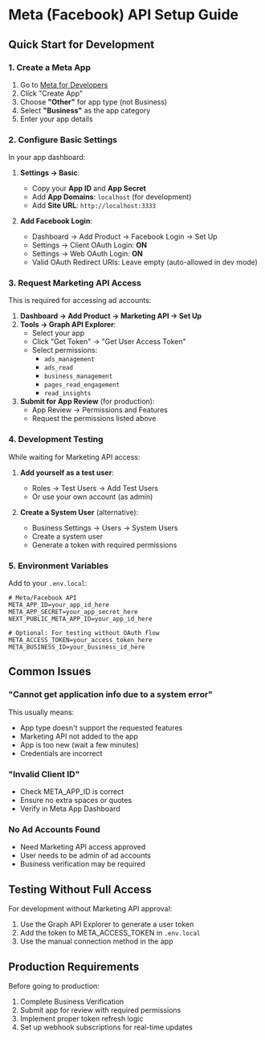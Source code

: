 # Meta (Facebook) API Setup Guide

## Quick Start for Development

### 1. Create a Meta App

1. Go to [Meta for Developers](https://developers.facebook.com/apps)
2. Click "Create App"
3. Choose **"Other"** for app type (not Business)
4. Select **"Business"** as the app category
5. Enter your app details

### 2. Configure Basic Settings

In your app dashboard:

1. **Settings → Basic**:
   - Copy your **App ID** and **App Secret**
   - Add **App Domains**: `localhost` (for development)
   - Add **Site URL**: `http://localhost:3333`

2. **Add Facebook Login**:
   - Dashboard → Add Product → Facebook Login → Set Up
   - Settings → Client OAuth Login: **ON**
   - Settings → Web OAuth Login: **ON**
   - Valid OAuth Redirect URIs: Leave empty (auto-allowed in dev mode)

### 3. Request Marketing API Access

This is required for accessing ad accounts:

1. **Dashboard → Add Product → Marketing API → Set Up**
2. **Tools → Graph API Explorer**:
   - Select your app
   - Click "Get Token" → "Get User Access Token"
   - Select permissions:
     - `ads_management`
     - `ads_read`
     - `business_management`
     - `pages_read_engagement`
     - `read_insights`
3. **Submit for App Review** (for production):
   - App Review → Permissions and Features
   - Request the permissions listed above

### 4. Development Testing

While waiting for Marketing API access:

1. **Add yourself as a test user**:
   - Roles → Test Users → Add Test Users
   - Or use your own account (as admin)

2. **Create a System User** (alternative):
   - Business Settings → Users → System Users
   - Create a system user
   - Generate a token with required permissions

### 5. Environment Variables

Add to your `.env.local`:

```env
# Meta/Facebook API
META_APP_ID=your_app_id_here
META_APP_SECRET=your_app_secret_here
NEXT_PUBLIC_META_APP_ID=your_app_id_here

# Optional: For testing without OAuth flow
META_ACCESS_TOKEN=your_access_token_here
META_BUSINESS_ID=your_business_id_here
```

## Common Issues

### "Cannot get application info due to a system error"

This usually means:
- App type doesn't support the requested features
- Marketing API not added to the app
- App is too new (wait a few minutes)
- Credentials are incorrect

### "Invalid Client ID"

- Check META_APP_ID is correct
- Ensure no extra spaces or quotes
- Verify in Meta App Dashboard

### No Ad Accounts Found

- Need Marketing API access approved
- User needs to be admin of ad accounts
- Business verification may be required

## Testing Without Full Access

For development without Marketing API approval:

1. Use the Graph API Explorer to generate a user token
2. Add the token to META_ACCESS_TOKEN in `.env.local`
3. Use the manual connection method in the app

## Production Requirements

Before going to production:

1. Complete Business Verification
2. Submit app for review with required permissions
3. Implement proper token refresh logic
4. Set up webhook subscriptions for real-time updates